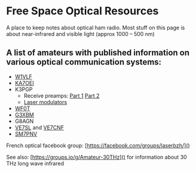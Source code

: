 # Free Space Optical Resources
A place to keep notes about optical ham radio. Most stuff on this page is about near-infrared and visible light (approx 1000 – 500 nm) 

## A list of amateurs with published information on various optical communication systems:

* [W1VLF](https://youtube.com/@W1VLF) 
* [KA7OEI](https://modulatedlight.org)
* K3PGP
	* Receive preamps: [Part 1](https://k3pgp.org/frontend1.htm) [Part 2](https://k3pgp.org/frontend2.htm)
	* [Laser modulators](https://k3pgp.org/laserpen.htm)
* [WF0T](https://wf0t.blogspot.com)
* [G3XBM](https://g3xbm-qrp.blogspot.com/search?q=optical)
* G8AGN
* [VE7SL](https://ve7sl.blogspot.com) and [VE7CNF](https://phasordesign.com/VE7CNFamateurRadio/Lightwave/VE7CNF_Lightwave_Operations.html)
* [SM7PNV](https://www.zachtek.com/post/wspr-transmitter-for-400terrahertz)

French optical facebook group: [https://facebook.com/groups/laserbzh/]()

See also: [https://groups.io/g/Amateur-30THz]() for information about 30 THz long wave infrared
